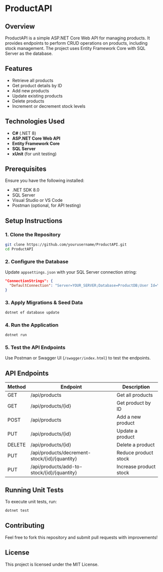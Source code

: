 # ProductAPI

## Overview
ProductAPI is a simple ASP.NET Core Web API for managing products. It provides endpoints to perform CRUD operations on products, including stock management. The project uses Entity Framework Core with SQL Server as the database.

## Features
- Retrieve all products
- Get product details by ID
- Add new products
- Update existing products
- Delete products
- Increment or decrement stock levels

## Technologies Used
- **C#** (.NET 8)
- **ASP.NET Core Web API**
- **Entity Framework Core**
- **SQL Server**
- **xUnit** (for unit testing)

## Prerequisites
Ensure you have the following installed:
- .NET SDK 8.0
- SQL Server
- Visual Studio or VS Code
- Postman (optional, for API testing)

## Setup Instructions

### 1. Clone the Repository
```sh
git clone https://github.com/yourusername/ProductAPI.git
cd ProductAPI
```

### 2. Configure the Database
Update `appsettings.json` with your SQL Server connection string:
```json
"ConnectionStrings": {
  "DefaultConnection": "Server=YOUR_SERVER;Database=ProductDB;User Id=YOUR_USER;Password=YOUR_PASSWORD;TrustServerCertificate=True;"
}
```

### 3. Apply Migrations & Seed Data
```sh
dotnet ef database update
```

### 4. Run the Application
```sh
dotnet run
```

### 5. Test the API Endpoints
Use Postman or Swagger UI (`/swagger/index.html`) to test the endpoints.

## API Endpoints
| Method | Endpoint | Description |
|--------|---------|-------------|
| GET | /api/products | Get all products |
| GET | /api/products/{id} | Get product by ID |
| POST | /api/products | Add a new product |
| PUT | /api/products/{id} | Update a product |
| DELETE | /api/products/{id} | Delete a product |
| PUT | /api/products/decrement-stock/{id}/{quantity} | Reduce product stock |
| PUT | /api/products/add-to-stock/{id}/{quantity} | Increase product stock |

## Running Unit Tests
To execute unit tests, run:
```sh
dotnet test
```

## Contributing
Feel free to fork this repository and submit pull requests with improvements!

## License
This project is licensed under the MIT License.


